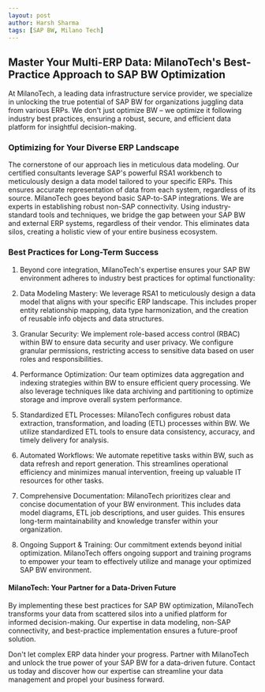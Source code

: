 ```yaml
---
layout: post
author: Harsh Sharma
tags: [SAP BW, Milano Tech]
---
```


## Master Your Multi-ERP Data: MilanoTech's Best-Practice Approach to SAP BW Optimization
At MilanoTech, a leading data infrastructure service provider, we specialize in unlocking the true potential of SAP BW for organizations juggling data from various ERPs. We don't just optimize BW – we optimize it following industry best practices, ensuring a robust, secure, and efficient data platform for insightful decision-making.

### Optimizing for Your Diverse ERP Landscape

The cornerstone of our approach lies in meticulous data modeling. Our certified consultants leverage SAP's powerful RSA1 workbench to meticulously design a data model tailored to your specific ERPs. This ensures accurate representation of data from each system, regardless of its source. MilanoTech goes beyond basic SAP-to-SAP integrations. We are experts in establishing robust non-SAP connectivity. Using industry-standard tools and techniques, we bridge the gap between your SAP BW and external ERP systems, regardless of their vendor. This eliminates data silos, creating a holistic view of your entire business ecosystem.

### Best Practices for Long-Term Success

1. Beyond core integration, MilanoTech's expertise ensures your SAP BW environment adheres to industry best practices for optimal functionality:

2. Data Modeling Mastery: We leverage RSA1 to meticulously design a data model that aligns with your specific ERP landscape. This includes proper entity relationship mapping, data type harmonization, and the creation of reusable info objects and data structures.

3. Granular Security: We implement role-based access control (RBAC) within BW to ensure data security and user privacy. We configure granular permissions, restricting access to sensitive data based on user roles and responsibilities.

4. Performance Optimization: Our team optimizes data aggregation and indexing strategies within BW to ensure efficient query processing. We also leverage techniques like data archiving and partitioning to optimize storage and improve overall system performance.

5. Standardized ETL Processes: MilanoTech configures robust data extraction, transformation, and loading (ETL) processes within BW. We utilize standardized ETL tools to ensure data consistency, accuracy, and timely delivery for analysis.

6. Automated Workflows: We automate repetitive tasks within BW, such as data refresh and report generation. This streamlines operational efficiency and minimizes manual intervention, freeing up valuable IT resources for other tasks.

7. Comprehensive Documentation: MilanoTech prioritizes clear and concise documentation of your BW environment. This includes data model diagrams, ETL job descriptions, and user guides. This ensures long-term maintainability and knowledge transfer within your organization.

8. Ongoing Support & Training: Our commitment extends beyond initial optimization. MilanoTech offers ongoing support and training programs to empower your team to effectively utilize and manage your optimized SAP BW environment.

#### MilanoTech: Your Partner for a Data-Driven Future
By implementing these best practices for SAP BW optimization, MilanoTech transforms your data from scattered silos into a unified platform for informed decision-making. Our expertise in data modeling, non-SAP connectivity, and best-practice implementation ensures a future-proof solution.

Don't let complex ERP data hinder your progress. Partner with MilanoTech and unlock the true power of your SAP BW for a data-driven future. Contact us today and discover how our expertise can streamline your data management and propel your business forward.
